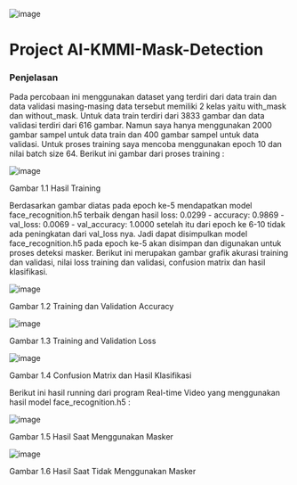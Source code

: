 ![image](https://github.com/Rifqiakmals12/AI-Project-KMMI-Mask-Detection-Using-Transfer-Learning/assets/72428679/ea6477a3-7e81-4909-b7cc-6f14464dfd52)



# Project AI-KMMI-Mask-Detection

### Penjelasan
Pada percobaan ini menggunakan dataset yang terdiri dari data train dan data validasi masing-masing data tersebut memiliki 2 kelas yaitu with_mask dan without_mask. Untuk data train terdiri dari 3833 gambar dan data validasi terdiri dari 616 gambar. Namun saya hanya menggunakan 2000 gambar sampel untuk data train dan 400 gambar sampel untuk data validasi. Untuk proses training saya mencoba menggunakan epoch 10 dan nilai batch size 64. Berikut ini gambar dari proses training :

![image](https://github.com/Rifqiakmals12/Project-2-KMMI-Mask-Detection-Using-Transfer-Learning/assets/72428679/eaae58e9-5c43-49fb-9306-a69d2d28c54d)

Gambar 1.1 Hasil Training

Berdasarkan gambar diatas pada epoch ke-5 mendapatkan model face_recognition.h5 terbaik dengan hasil loss: 0.0299 - accuracy: 0.9869 - val_loss: 0.0069 - val_accuracy: 1.0000 setelah itu dari epoch ke 6-10 tidak ada peningkatan dari val_loss nya. Jadi dapat disimpulkan model face_recognition.h5 pada epoch ke-5 akan disimpan dan digunakan untuk proses deteksi masker. Berikut ini merupakan gambar grafik akurasi training dan validasi, nilai loss training dan validasi, confusion matrix dan hasil klasifikasi.
 
 
![image](https://github.com/Rifqiakmals12/Project-2-KMMI-Mask-Detection-Using-Transfer-Learning/assets/72428679/87afce3c-3cfa-49dc-90d8-9552e04d0f71)

Gambar 1.2 Training dan Validation Accuracy


![image](https://github.com/Rifqiakmals12/Project-2-KMMI-Mask-Detection-Using-Transfer-Learning/assets/72428679/d8d087eb-5632-4798-bdb3-a600a743ae84)

Gambar 1.3 Training and Validation Loss


![image](https://github.com/Rifqiakmals12/Project-2-KMMI-Mask-Detection-Using-Transfer-Learning/assets/72428679/357dd86e-5349-4675-9659-4d3fa377c7b3)

Gambar 1.4 Confusion Matrix dan Hasil Klasifikasi
 
Berikut ini hasil running dari program Real-time Video yang menggunakan hasil model face_recognition.h5 :

![image](https://github.com/Rifqiakmals12/Project-2-KMMI-Mask-Detection-Using-Transfer-Learning/assets/72428679/bd4833ee-1f70-4d63-93c1-fe5791c7909e)

Gambar 1.5 Hasil Saat Menggunakan Masker


![image](https://github.com/Rifqiakmals12/Project-2-KMMI-Mask-Detection-Using-Transfer-Learning/assets/72428679/38508529-941b-42df-9b73-81cf700023ed)

Gambar 1.6 Hasil Saat Tidak Menggunakan Masker


